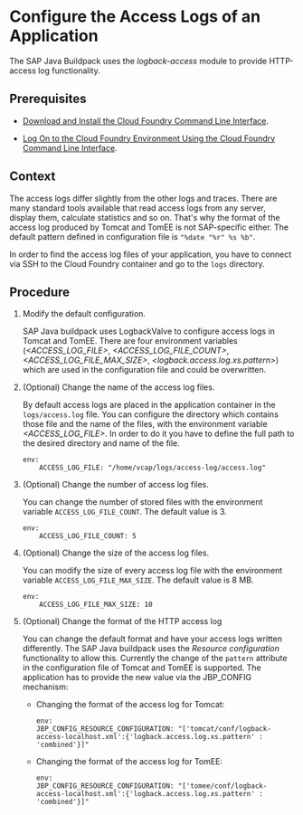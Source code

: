 <!-- loio64c1153a9f9f4122932f4adc87abb3da -->

# Configure the Access Logs of an Application

The SAP Java Buildpack uses the *logback-access* module to provide HTTP-access log functionality.



<a name="loio64c1153a9f9f4122932f4adc87abb3da__prereq_gw2_v5j_4kb"/>

## Prerequisites

-    [Download and Install the Cloud Foundry Command Line Interface](../50-administration-and-ops/Download_and_Install_the_Cloud_Foundry_Command_Line_Interface_4ef907a.md).

-   [Log On to the Cloud Foundry Environment Using the Cloud Foundry Command Line Interface](../50-administration-and-ops/Log_On_to_the_Cloud_Foundry_Environment_Using_the_Cloud_Foundry_Command_Line_Interface_7a37d66.md).




## Context

The access logs differ slightly from the other logs and traces. There are many standard tools available that read access logs from any server, display them, calculate statistics and so on. That's why the format of the access log produced by Tomcat and TomEE is not SAP-specific either. The default pattern defined in configuration file is `"%date "%r" %s %b"`.

In order to find the access log files of your application, you have to connect via SSH to the Cloud Foundry container and go to the `logs` directory.



## Procedure

1.  Modify the default configuration.

    SAP Java buildpack uses LogbackValve to configure access logs in Tomcat and TomEE. There are four environment variables \(*<ACCESS\_LOG\_FILE\>*, *<ACCESS\_LOG\_FILE\_COUNT\>*, *<ACCESS\_LOG\_FILE\_MAX\_SIZE\>*, *<logback.access.log.xs.pattern\>*\) which are used in the configuration file and could be overwritten.

2.  \(Optional\) Change the name of the access log files.

    By default access logs are placed in the application container in the `logs/access.log` file. You can configure the directory which contains those file and the name of the files, with the environment variable *<ACCESS\_LOG\_FILE\>*. In order to do it you have to define the full path to the desired directory and name of the file.

    ```
    env:
        ACCESS_LOG_FILE: "/home/vcap/logs/access-log/access.log"
    ```

3.  \(Optional\) Change the number of access log files.

    You can change the number of stored files with the environment variable `ACCESS_LOG_FILE_COUNT`. The default value is 3.

    ```
    env:
        ACCESS_LOG_FILE_COUNT: 5
    ```

4.  \(Optional\) Change the size of the access log files.

    You can modify the size of every access log file with the environment variable `ACCESS_LOG_FILE_MAX_SIZE`. The default value is 8 MB.

    ```
    env:
        ACCESS_LOG_FILE_MAX_SIZE: 10
    ```

5.  \(Optional\) Change the format of the HTTP access log

    You can change the default format and have your access logs written differently. The SAP Java buildpack uses the *Resource configuration* functionality to allow this. Currently the change of the `pattern` attribute in the configuration file of Tomcat and TomEE is supported. The application has to provide the new value via the JBP\_CONFIG mechanism:

    -   Changing the format of the access log for Tomcat:

        ```
        env:
        JBP_CONFIG_RESOURCE_CONFIGURATION: "['tomcat/conf/logback-access-localhost.xml':{'logback.access.log.xs.pattern' : 'combined'}]"
        ```

    -   Changing the format of the access log for TomEE:

        ```
        env:
        JBP_CONFIG_RESOURCE_CONFIGURATION: "['tomee/conf/logback-access-localhost.xml':{'logback.access.log.xs.pattern' : 'combined'}]"
        ```


